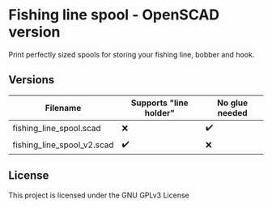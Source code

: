 # Fishing line spool - OpenSCAD version

Print perfectly sized spools for storing your fishing line, bobber and hook.

## Versions

| Filename                   | Supports "line holder" | No glue needed      |
| -------------------------- | --------------------   | -----------------   |
| fishing_line_spool.scad    | :x:                    | :heavy_check_mark:  |
| fishing_line_spool_v2.scad | :heavy_check_mark:     | :x:                 |



## License

This project is licensed under the GNU GPLv3 License

